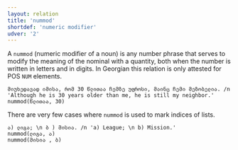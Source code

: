 ```yaml
---
layout: relation
title: 'nummod'
shortdef: 'numeric modifier'
udver: '2'
---
```


A `nummod` (numeric modifier of a noun) is any number phrase that serves to modify the meaning of the nominal with a quantity, both when the number is written in letters and in digits. In Georgian this relation is only attested for POS <code>NUM</code> elements. 

~~~ sdparse
მიუხედავად იმისა, რომ 30 წლითაა ჩემზე უფროსი, მაინც ჩემი მეზობელია. /n 'Although he is 30 years older than me, he is still my neighbor.'
nummod(წლითაა, 30)
~~~

There are very few cases where <code>nummod</code> is used to mark indices of lists.

~~~ sdparse
ა) ლიგა; \n ბ ) მისია. /n 'a) League; \n b) Mission.'
nummod(ლიგა, ა)
nummod(მისია , ბ)
~~~
<!-- Interlanguage links updated Ne 5. května 2024, 18:21:30 CEST -->
